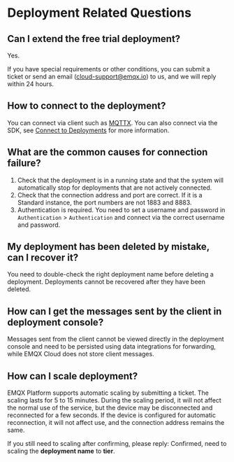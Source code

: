 # Deployment Related Questions

## Can I extend the free trial deployment?

Yes.

If you have special requirements or other conditions, you can submit a ticket or send an email (cloud-support@emqx.io) to us, and we will reply within 24 hours.

## How to connect to the deployment?

You can connect via client such as [MQTTX](https://mqttx.app). You can also connect via the SDK, see [Connect to Deployments](../connect_to_deployments/overview.md) for more information.

## What are the common causes for connection failure?

1. Check that the deployment is in a running state and that the system will automatically stop for deployments that are not actively connected.
2. Check that the connection address and port are correct. If it is a Standard instance, the port numbers are not 1883 and 8883.
3. Authentication is required. You need to set a username and password in `Authentication` > `Authentication` and connect via the correct username and password.

## My deployment has been deleted by mistake, can I recover it?

You need to double-check the right deployment name before deleting a deployment. Deployments cannot be recovered after they have been deleted.

## How can I get the messages sent by the client in deployment console?

Messages sent from the client cannot be viewed directly in the deployment console and need to be persisted using data integrations for forwarding, while EMQX Cloud does not store client messages.

## How can I scale deployment?

EMQX Platform supports automatic scaling by submitting a ticket. The scaling lasts for 5 to 15 minutes. During the scaling period, it will not affect the normal use of the service, but the device may be disconnected and reconnected for a few seconds. If the device is configured for automatic reconnection, it will not affect use, and the connection address remains the same.

If you still need to scaling after confirming, please reply: Confirmed, need to scaling the **deployment name** to **tier**.
